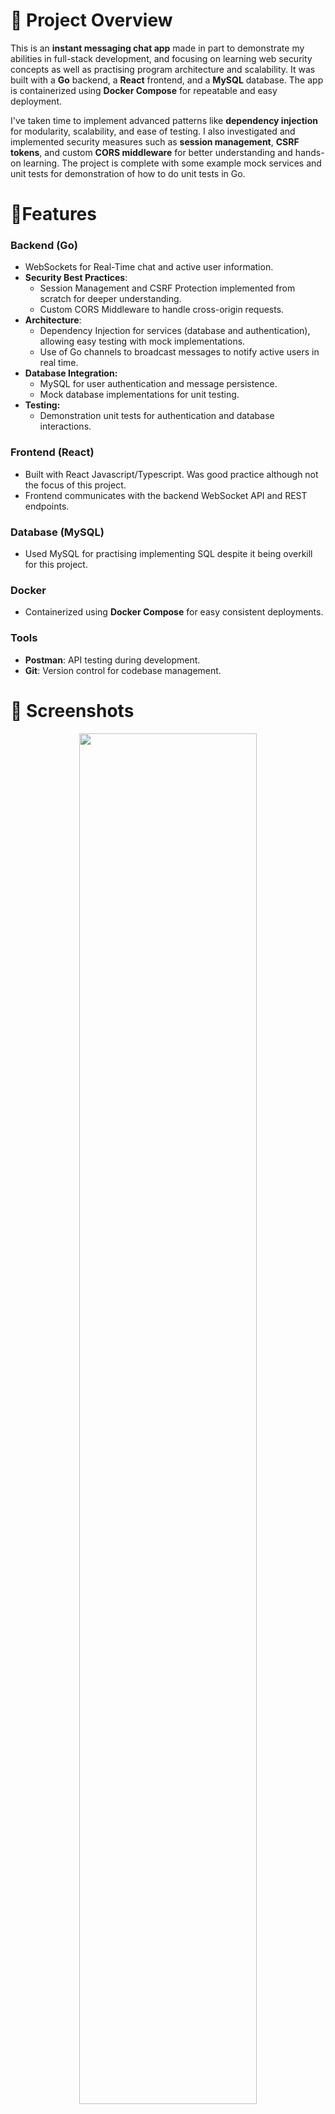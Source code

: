 # 📜 Project Overview

This is an **instant messaging chat app** made in part to demonstrate my abilities in full-stack development, and focusing on learning web security concepts as well as practising program architecture and scalability. It was built with a **Go** backend, a **React** frontend, and a **MySQL** database. The app is containerized using **Docker Compose** for repeatable and easy deployment.

I've taken time to implement advanced patterns like **dependency injection** for modularity, scalability, and ease of testing. I also investigated and implemented security measures such as **session management**, **CSRF tokens**, and custom **CORS middleware** for better understanding and hands-on learning. The project is complete with some example mock services and unit tests for demonstration of how to do unit tests in Go.

# 🚩Features

### Backend (Go)

- WebSockets for Real-Time chat and active user information.
- **Security Best Practices**:
  - Session Management and CSRF Protection implemented from scratch for deeper understanding.
  - Custom CORS Middleware to handle cross-origin requests.
- **Architecture**:
  - Dependency Injection for services (database and authentication), allowing easy testing with mock implementations.
  - Use of Go channels to broadcast messages to notify active users in real time.
- **Database Integration:**
  - MySQL for user authentication and message persistence.
  - Mock database implementations for unit testing.
- **Testing:**
  - Demonstration unit tests for authentication and database interactions.

### Frontend (React)

- Built with React Javascript/Typescript. Was good practice although not the focus of this project.
- Frontend communicates with the backend WebSocket API and REST endpoints.

### Database (MySQL)

- Used MySQL for practising implementing SQL despite it being overkill for this project.

### Docker

- Containerized using **Docker Compose** for easy consistent deployments.

### Tools

- **Postman**: API testing during development.
- **Git**: Version control for codebase management.

# 📸 Screenshots

<p align="center">
  <img src='docs/Screenshot-login.png'  style="width:75%;height:75%;">
</p>
<p align="center">
  <img src='docs/Screenshot-main.png'  style="width:75%;height:75%;">
</p>
<p align="center">
  <img src='docs/Screenshot-logged-out.png' style="width:75%;height:75%;">
  <p align="center"> When a user is logged out they cant connect to the websocket </p> 
</p>

# 💡 Motivation

This project was built as a learning exercise while teaching myself **Go** and exploring full-stack development and best practices for web development.

There are lots of Go frameworks such a (gin?) that handle some of the stuff implemented such as dependency injection or middleware however that aim was to practice and learn and I will be better equipped to use fraimewoks in future now I better understand the underlying mechanics.

# 📂 Project Structure (Less Important Bits Omitted)

```
chat-app/
├── backend/
│   ├── main.go          # Entry point for the Go server
│   ├── auth/            # Authentication logic
│   │   ├── auth.go      # Fnctions like Register, LoginUser and utilities for password hashing and token generation
│   │   └── auth_test.go # Unit tests for authentication functions
|   |
│   ├── broadcast/       # Handles broadcasting and notification of chat messages and active user updates
│   │   └── broadcast.go
│   ├── db/                 # Database logic and mock implementations
│   │   ├── db.go           # Functions for live MySQL database interactions (e.g., SaveMessage, GetChatHistory)
│   │   ├── db_mock.go      # Mock database implementation for testing
│   │   └── db_mock_test.go # Tests for mock database functions
|   |
│   ├── handlers/        # Request handlers for handling connections and chat history requests
│   │   └── handlers.go
│   ├── middleware/      # Custom CORS middleware to handle cross-origin requests
│   │   └── middleware.go
│   ├── models/          # Defines the data models used in the app
│   │   └── models.go
│   ├── routes/          # API route setup
│   │   └── routes.go
│   ├── services/        # Service initializations
│   │   └── services.go
│   └── utils/           # Utility functions like GetBroadcastChannel and RegisterClient
│       └── utils.go
├── frontend/
│   ├── src/
│   │   ├── App.tsx      # Main React entry point
│   │   └── Chat.tsx     # Chat component
│   │   └── TopBar.tsx   # Topbar component
│   │   ├── ....         # Other frontend bits
├── db/
│   ├── init.sql/        # Database initialisation config
├── docker-compose.yml   # Containerization configuration
└── .env                 # Example environment variables

```

# 🧑‍💻 Development Highlights

### Websockets:

I first started this project to get more hands on experiance with websockets. Initialy just for the instant messaging comunication, I later expanded this to also communicate active user updates as well.

At the moment Gorilla/websockets is defacto standard library for websockets in Go.

### **Concurrency in Go**:

This program uses concurrency by making use of Go’s Goroutines, channels, and mutex to handle tasks that can run independently and in parallel. Goroutines are lightweight threads managed by Go's runtime, allowing us to execute multiple tasks at the same time. Channels provide a way for Goroutines to communicate safely, ensuring data consistency and avoiding race conditions. Mutexes (mutual exclusions) ensure safe access to shared resources

For example, the `broadcast.StartBroadcastListener()` Goroutine listens on a shared channel to receive messages and broadcasts them to all connected clients A mutex ensures that the shared `clients` map is accessed safely:

```go
// Example Channel for broadcasting messages
var broadcast = make(chan models.Message)

// Example code from broadcast.go
// Goroutine to listen and handle messages
func StartBroadcastListener() {
	broadcast := utils.GetBroadcastChannel() //
	clients, mutex := utils.GetClients()

	for msg := range broadcast {
		messageBytes, _ := json.Marshal(msg)
		mutex.Lock() // Lock the mutex to prevent concurrent writes to the clients map

		for client := range clients {
			select {
			case client.Send <- messageBytes: // Send message to each client
			default:
				utils.DeregisterClient(client) // Remove client if unresponsive
			}
		}
		mutex.Unlock() // Unlock the mutex after processing
	}
}

// Example sending a message to the channel
func BroadcastMessage(msg models.Message) {
    broadcast <- msg // Send the message to the broadcast channel
}

// Example starting the go routine
go broadcast.StartBroadcastListener()
```

Here, `StartBroadcastListener` runs as a Goroutine and continuously listens for messages on the `broadcast` channel. When a message is received, it is sent to all connected WebSocket clients via their respective `Send` channels. This approach allows the program to handle multiple clients and messages simultaneously without blocking other tasks.

### **Session Authentication and CRFT Tokens**:

As part of this I really enjoyed learning more about session and csrf tokens, and implementing them myself from scratch. While JWT and OAuth are more modern standards, session tokens are still used a lot and learning about the security vulnerabilities introduced by those and how csrf tokens are secure against that was very interesting.

**Explanation:**

The core idea is that a session token is a way of identifying a user for a given period. This token is given to the user as a cookie when they log in and can be used to identify themselves when they make a request (such as connecting to the chat web socket or accessing their profile). benefits?

However this can introduce a vulnerability called CSRF (cross sight request forgery). Because cookies are automatically sent with requests, a malicious website could redirect an unexpecting user to make a request without the users knowing.

CSRF tokens protect against this by verifying the origin of the request. By sending a user a crsf token when they login, also as a cookie, cross-origin site policy only allowed authorised pages to access the crsf token and attach it as a customer header.

CSRF tokens are not needed everywhere though. The users with session token cookies already are automatically connected to the websocket. The browser needs to know the username to connect however and so the session-check endpoint allows the browser to check the session token validity and get the username. This endpoint however wont bother checking the CSRF token however since its a GET endpoint and not performing any actions on behalf of the user. Generally CSRF tokens are only needed for state-changing operations.

**Downsides:**

- highly distributed systems can put a strain on reading session tokens from databases if a database read is needed to check tokens for every action.
- Improper token handling (e.g. storing session tokens wrong) can cause vulnerabilities.

### Dependency Injection:

This project demonstrates Dependency Injection (DI) by using it for both the database and the auth service.

Dependency Injection is a design pattern used to achieve Inversion of Control (IoC). (IoC being a design principle where objection creation is separate from the object consuming code.) DI achieves this IoC by receiving dependencies from an external source rather than creating them internally with the objects code. DI helps improve code maintainability, testability, extendable, and flexibility by abstracting dependencies behind an interface.

In Go, rather than traditional inheritance, object orientation is achieved more through interfaces. While Go lacks class-based inheritance, polymorphism is achieved by defining interfaces and implementing their methods in Go structs. For example, we define a `DBInterface` that specifies the required methods. Any struct that implements these methods can be used interchangeably.

The `MySQLDB` struct acts as a wrapper around the actual database connection. Because it adheres to the `DBInterface`, we can swap or mock functionality without having to change the mySQL implementation.

```go
type DBInterface interface {
	SaveMessage(msg models.Message) error
	GetChatHistory() ([]models.Message, error)
	DeleteAllMessages() error
	SaveUser(username, hashedPassword string) error
	GetUserByUsername(username string) (models.User, error)
	UpdateSessionAndCSRF(userID int, sessionToken, csrfToken string) error
	ClearSession(userID int) error
	GetUserBySessionToken(sessionToken string) (models.User, error)
}

type MySQLDB struct {
	db *sql.DB
}
```

**Benefits**:

Testability: Using interfaces for DI makes it easy to replace database or auth implementations with mocks during unit testing. The auth unit tests swap out the mySQL database implementation for a MockDB.

Flexibility: Abstracting dependencies allows you to use different implementations without changing code. This is particularly useful for integrating new services like a database. By decoupling dependencies, DI reduces tight coupling between components, making the codebase easier to maintain and extend.

Separation of Concerns: DI promotes clean architecture by separating the logic of object creation from business logic, adhering to the Single Responsibility Principle (SRP).

This architecture could be further improved with the **Repository Pattern**. This would mean encapsulating our database functionality further by creating another layer of abstraction, decoupling the data access logic from other business logic. This would make testing and new service integration even easier.

### Middleware Pattern and CORS:

Because my backend was on a different port to my frontend, i had to add Cross-Origin Resource Sharing headers to my requests. To do this I implemented a Middleware patter t

### Unit Tests:

Unit tests have been written for the auth service and the mock database. I chose to not unit test with full code coverage because I understand unit testing, I just wanted practice in Go and the tests are more for demonstration rather than an actual test suit.

Some notes on unit testing in go:

- Best practice is to place test files (`_test.go`) in the same package and directory as the code they are testing. This makes it easy to find the tests and supposedly encourages writing tests alongside the code. Use separate directories for integration tests.
- Test functions should be named `TestXxx` where `Xxx` describes the test subject.
- Use `t.Run` to group related test cases in subtests.

### **DevOps Skills**:

Utilized Docker Compose to create an isolated development environment.

# 🏗️ Further Expansion

- Chat paging and offset
- Repository Pattern: I was investigating other patterns such as using a repository pattern. by doing so I could increased testability of my database code and allow easy integration with out databases. However given the size of the program, and a general less is more mindset in Go, I chose to stop at dependency injection.
- WebSocket Scalability
- Rate Limiting and other security measures
- Implement CI/CD pipelines.

## 📊 Results and Insights

- Gained proficiency in **Go** for backend development.
- Practice integrate **React.js** .
- Better knowledge of **security best practices** in web development.
- Practiced **DevOps concepts** with containerized deployment using Docker.

## 🚀 How to Run

### Prerequisites

- **Docker** installed.

### Steps

1. Clone the repository:

   ```bash
   git clone https://github.com/your-username/chat-app.git
   cd chat-app
   ```

2. Start the application using Docker Compose:

   ```bash
   Copy code
   docker-compose up --build
   ```

3. Access the app:
   - Frontend: http://localhost:3000
   - Backend API: http://localhost:8080

## 🤝 Contact

Feel free to reach out if you have questions about the project or would like to collaborate.

- **Email**: peterboughton11@gmail.com
- **LinkedIn**: [LinkedIn](https://www.linkedin.com/in/peter-semrau-boughton/)
- **GitHub**: [GitHub](https://github.com/Peter-SB)
